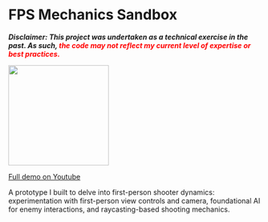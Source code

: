 # FPS Mechanics Sandbox

***Disclaimer: This project was undertaken as a technical exercise in the past. As such, <span style="color:red">the code may not reflect my current level of expertise or best practices.</span>***

<img src="../readme-assets/fps.gif" width="200"/>

[Full demo on Youtube](https://www.youtube.com/watch?v=RHgiHEW1tIM)

 A prototype I built to delve into first-person shooter dynamics: experimentation with first-person view controls and camera, foundational AI for enemy interactions, and raycasting-based shooting mechanics.